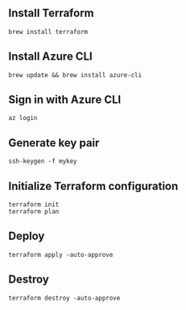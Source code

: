 ## Install Terraform
```
brew install terraform
```

## Install Azure CLI
```
brew update && brew install azure-cli
```

## Sign in with Azure CLI
```
az login
```

## Generate key pair
```
ssh-keygen -f mykey
```

## Initialize Terraform configuration
```
terraform init
terraform plan
```

## Deploy
```
terraform apply -auto-approve
```

## Destroy
```
terraform destroy -auto-approve
```